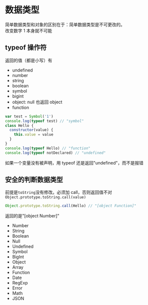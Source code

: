 # 数据类型

简单数据类型和对象的区别在于：简单数据类型是不可更改的。  
改变数字 1 本身就不可能

## typeof 操作符

返回的值（都是小写）有

- undefined
- number
- string
- boolean
- symbol
- bigint
- object: null 也返回 object
- function

```js
var test = Symbol('1')
console.log(typeof test) // "symbol"
class Hello {
  constructor(value) {
    this.value = value
  }
}
console.log(typeof Hello) // "function"
console.log(typeof notDeclared) // "undefined"
```

如果一个变量没有被声明，用 typeof 还是返回"undefined"，而不是报错

## 安全的判断数据类型

前提是`toString`没有修改。必须加 call，否则返回值不对  
`Object.prototype.toString.call(value)`

```js
Object.prototype.toString.call(Hello) // "[object Function]"
```

返回的是"[object Number]"

- Number
- String
- Boolean
- Null
- Undefined
- Symbol
- BigInt
- Object
- Array
- Function
- Date
- RegExp
- Error
- Math
- JSON
